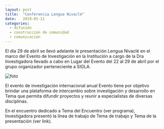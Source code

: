 ```yaml
---
layout: post
title:  "Conferencia Lengua Nivaclé"
date:   2019-05-21
categories:
  - difusión
  - construcción de comunidad
  - comunicación
---
```


El día 29 de abril se llevó adelante le presentación Lengua Nivaclé en el marco del Evento de Investigación en la Institución a cargo de la Dra Investigadora llevado a cabo en Lugar del Evento del 22 al 29 de abril por el grupo organizador perteneciente a SIGLA.

![foto](https://upload.wikimedia.org/wikipedia/commons/thumb/e/e9/Dansande_ashluslaym%C3%A4n._Rio_Pilcomayo%2C_Bolivianska_Chaco._Rio_Pilcomayo%2C_Gran_Chaco_-_SMVK_-_004687.tif/lossy-page1-689px-Dansande_ashluslaym%C3%A4n._Rio_Pilcomayo%2C_Bolivianska_Chaco._Rio_Pilcomayo%2C_Gran_Chaco_-_SMVK_-_004687.tif.jpg)

El evento de investigación internacional anual Evento tiene por objetivo brindar una plataforma de intercambio sobre investigación y desarrollo en Tema que permita difundir proyectos y reunir a especialistas de diversas disciplinas.

En el encuentro dedicado a Tema del Encuentro (ver programa), Investigadora presentó la línea de trabajo de Tema de trabajo y Tema de la presentación (ver link).